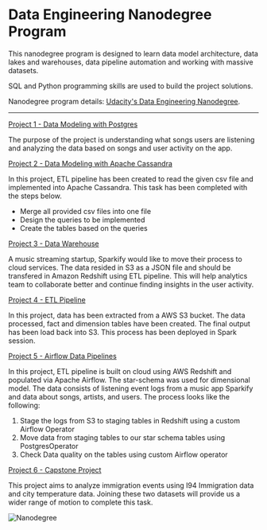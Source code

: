 # Data Engineering Nanodegree Program

This nanodegree program is designed to learn data model architecture, data lakes and warehouses, data pipeline automation and working with massive datasets.

SQL and Python programming skills are used to build the project solutions.

Nanodegree program details: [Udacity's Data Engineering Nanodegree](https://www.udacity.com/course/data-engineer-nanodegree--nd027).

----


[Project 1 - Data Modeling with Postgres](https://github.com/canerakin111/Udacity-Data-Engineering/tree/master/1_Data_Modeling_with_Postgres)

The purpose of the project is understanding what songs users are listening and analyzing the data based on songs and user activity on the app.

[Project 2 - Data Modeling with Apache Cassandra](https://github.com/canerakin111/Udacity-Data-Engineering/tree/master/2_Data_Modeling_with_Apache_Cassandra)

In this project, ETL pipeline has been created to read the given csv file and implemented into Apache Cassandra. This task has been completed with the steps below.

- Merge all provided csv files into one file
- Design the queries to be implemented
- Create the tables based on the queries

[Project 3 - Data Warehouse](https://github.com/canerakin111/Udacity-Data-Engineering/tree/master/3_Data_Warehouse)	

A music streaming startup, Sparkify would like to move their process to cloud services. The data resided in S3 as a JSON file and should be transfered in Amazon Redshift using ETL pipeline. This will help analytics team to collaborate better and continue finding insights in the user activity.

[Project 4 - ETL Pipeline](https://github.com/canerakin111/Udacity-Data-Engineering/tree/master/5_Airflow_data_pipelines)

In this project, data has been extracted from a AWS S3 bucket. The data processed, fact and dimension tables have been created. The final output has been load back into S3. This process has been deployed in Spark session.


[Project 5 - Airflow Data Pipelines](https://github.com/canerakin111/Udacity-Data-Engineering/blob/master/5_Airflow_data_pipelines)

In this project, ETL pipeline is built on cloud using AWS Redshift and populated via Apache Airflow. The star-schema was used for dimensional model. The data consists of listening event logs from a music app Sparkify and data about songs, artists, and users.
The process looks like the following:
1. Stage the logs from S3 to staging tables in Redshift using a custom Airflow Operator
2. Move data from staging tables to our star schema tables using PostgresOperator
3. Check Data quality on the tables using custom Airflow operator


[Project 6 - Capstone Project](https://github.com/canerakin111/Udacity-Data-Engineering/tree/master/6_CapstoneProject)

This project aims to analyze immigration events using I94 Immigration data and city temperature data. Joining these two datasets will provide us a wider range of motion to complete this task.

![Nanodegree](https://github.com/canerakin111/Udacity-Data-Engineering/blob/master/nanodegree_dataEngineering.jpg)
